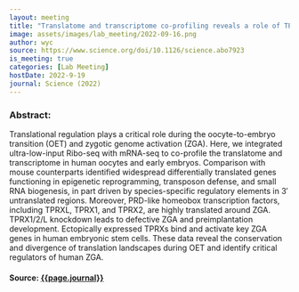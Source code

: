 ```yaml
---
layout: meeting
title: "Translatome and transcriptome co-profiling reveals a role of TPRXs in human zygotic genome activation"
image: assets/images/lab_meeting/2022-09-16.png
author: wyc
source: https://www.science.org/doi/10.1126/science.abo7923
is_meeting: true
categories: [Lab Meeting]
hostDate: 2022-9-19
journal: Science (2022)
---
```

### Abstract:

Translational regulation plays a critical role during the oocyte-to-embryo transition (OET) and zygotic genome activation (ZGA). Here, we integrated ultra-low-input Ribo-seq with mRNA-seq to co-profile the translatome and transcriptome in human oocytes and early embryos. Comparison with mouse counterparts identified widespread differentially translated genes functioning in epigenetic reprogramming, transposon defense, and small RNA biogenesis, in part driven by species-specific regulatory elements in 3′ untranslated regions. Moreover, PRD-like homeobox transcription factors, including TPRXL, TPRX1, and TPRX2, are highly translated around ZGA. TPRX1/2/L knockdown leads to defective ZGA and preimplantation development. Ectopically expressed TPRXs bind and activate key ZGA genes in human embryonic stem cells. These data reveal the conservation and divergence of translation landscapes during OET and identify critical regulators of human ZGA.

#### Source: [{{page.journal}}]({{page.source}})